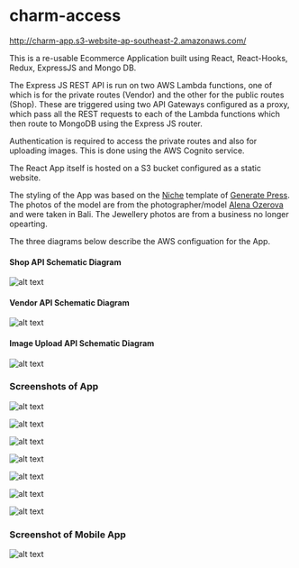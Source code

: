 # charm-access

http://charm-app.s3-website-ap-southeast-2.amazonaws.com/

This is a re-usable Ecommerce Application built using React, React-Hooks, Redux, ExpressJS and Mongo DB.

The Express JS REST API is run on two AWS Lambda functions, one of which is for the private routes (Vendor) and the other for the public routes (Shop). These are triggered using two API Gateways configured as a proxy, which pass all the REST requests to each of the Lambda functions which then route to MongoDB using the Express JS router.

Authentication is required to access the private routes and also for uploading images. This is done using the AWS Cognito service.

The React App itself is hosted on a S3 bucket configured as a static website.

The styling of the App was based on the [Niche](https://gpsites.co/niche/) template of [Generate Press](https://generatepress.com/). The photos of the model are from the photographer/model [Alena Ozerova](https://www.instagram.com/taknebivaet/) and were taken in Bali. The Jewellery photos are from a business no longer opearting.

The three diagrams below describe the AWS configuation for the App.


#### Shop API Schematic Diagram

![alt text](https://github.com/mmackenzie-syd/charm-access/blob/main/Schematic/AWS-schematic-shop.png)





#### Vendor API Schematic Diagram 

![alt text](https://github.com/mmackenzie-syd/charm-access/blob/main/Schematic/AWS-schematic-vendor.png)





#### Image Upload API Schematic Diagram


![alt text](https://github.com/mmackenzie-syd/charm-access/blob/main/Schematic/AWS-schematic-upload.png)

### Screenshots of App

![alt text](https://github.com/mmackenzie-syd/charm-access/blob/main/screenshots/gray/home.png)

![alt text](https://github.com/mmackenzie-syd/charm-access/blob/main/screenshots/gray/products.png)

![alt text](https://github.com/mmackenzie-syd/charm-access/blob/main/screenshots/gray/product.png)

![alt text](https://github.com/mmackenzie-syd/charm-access/blob/main/screenshots/gray/edit-products.png)

![alt text](https://github.com/mmackenzie-syd/charm-access/blob/main/screenshots/gray/edit-product.png)

![alt text](https://github.com/mmackenzie-syd/charm-access/blob/main/screenshots/gray/edit-categories.png)

![alt text](https://github.com/mmackenzie-syd/charm-access/blob/main/screenshots/gray/reset.png)

### Screenshot of Mobile App

![alt text](https://github.com/mmackenzie-syd/charm-access/blob/main/screenshots/gray/home-mobile.png)
